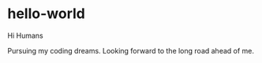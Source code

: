 # hello-world

Hi Humans

Pursuing my coding dreams.  Looking forward to the long road ahead of me.

